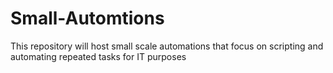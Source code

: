 # Small-Automtions
This repository will host small scale automations that focus on scripting and automating repeated tasks for IT purposes
